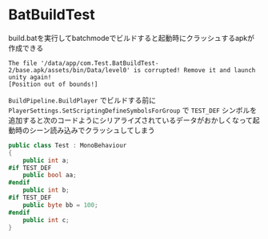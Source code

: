 # BatBuildTest

build.batを実行してbatchmodeでビルドすると起動時にクラッシュするapkが作成できる

```
The file '/data/app/com.Test.BatBuildTest-2/base.apk/assets/bin/Data/level0' is corrupted! Remove it and launch unity again!
[Position out of bounds!]
```

`BuildPipeline.BuildPlayer` でビルドする前に `PlayerSettings.SetScriptingDefineSymbolsForGroup` で `TEST_DEF` シンボルを追加すると次のコードようにシリアライズされているデータがおかしくなって起動時のシーン読み込みでクラッシュしてしまう

```csharp
public class Test : MonoBehaviour
{
    public int a;
#if TEST_DEF
    public bool aa;
#endif
    public int b;
#if TEST_DEF
    public byte bb = 100;
#endif
    public int c;
}
```

